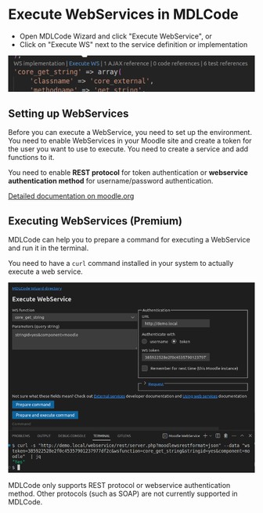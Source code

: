 # Execute WebServices in MDLCode

* Open MDLCode Wizard and click "Execute WebService", or
* Click on "Execute WS" next to the service definition or implementation

<img src="https://raw.githubusercontent.com/lmscloud-io/mdlcode-docs/main/docs/media/executews/launch.png">

## Setting up WebServices

Before you can execute a WebService, you need to set up the environment. You need to enable
WebServices in your Moodle site and create a token for the user you want to use to execute.
You need to create a service and add functions to it.

You need to enable **REST protocol** for token authentication or **webservice authentication method** for
username/password authentication.

<a href="https://docs.moodle.org/402/en/Using_web_services" target="_blank">Detailed documentation on moodle.org</a>

## Executing WebServices (Premium)

MDLCode can help you to prepare a command for executing a WebService and run it in the terminal.

You need to have a `curl` command installed in your system to actually execute a web service.

<img src="https://raw.githubusercontent.com/lmscloud-io/mdlcode-docs/main/docs/media/executews/wizard.png">

MDLCode only supports REST protocol or webservice authentication method. Other protocols (such as SOAP) are
not currently supported in MDLCode.
